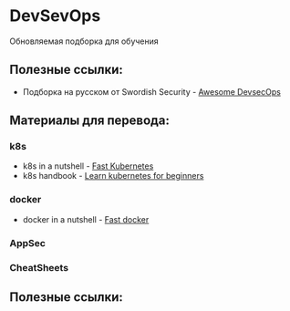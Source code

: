 # DevSevOps
Обновляемая подборка для обучения

## Полезные ссылки:
- Подборка на русском от Swordish Security - [Awesome DevsecOps](https://github.com/Swordfish-Security/awesome-devsecops-russia)


## Материалы для перевода:

### k8s
- k8s in a nutshell - [Fast Kubernetes](https://github.com/omerbsezer/Fast-Kubernetes)
- k8s handbook - [Learn kubernetes for beginners](https://www.freecodecamp.org/news/the-kubernetes-handbook/)


### docker
- docker in a nutshell - [Fast docker](https://github.com/omerbsezer/Fast-Docker)


### AppSec


### CheatSheets


## Полезные ссылки:
